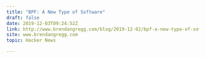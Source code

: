 ```yaml
---
title: "BPF: A New Type of Software"
draft: false
date: 2019-12-03T09:24:52Z
link: http://www.brendangregg.com/blog/2019-12-02/bpf-a-new-type-of-software.html?utm_medium=RSS&utm_source=hune
site: www.brendangregg.com
topic: Hacker News  

---
```

